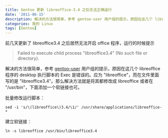 ```yaml
---
title: Gentoo 更新 libreoffice-3.4 之后无法正确运行
date: '2011-06-15'
description: 解决的方法很简单，参考 gentoo-user 用户组的提示，原因在这几个 libreoffice 程序的 desktop 执行脚本的 Exec 是错误的。应为 "libreoffice"，而在文件里面写的是 "libreoffice3.4"。那么解决方法就是将其都修改成 libreoffice 或者在 "/usr/bin"，下面添加一个软链接也可。
categories: 我的 Linux
tags: [Gentoo]
---
```

前几天更新了 libreoffice3.4 之后居然无法开启 office 程序，运行的时候提示

> Failed to execute child process "libreoffice3.4" (No such file or directory).

解决的方法很简单，参考 [gentoo-user][1] 用户组的提示，原因在这几个 libreoffice 程序的 desktop 执行脚本的 Exec 是错误的。应为 "libreoffice"，而在文件里面写的是 "libreoffice3.4"。那么解决方法就是将其都修改成 libreoffice 或者在 "/usr/bin"，下面添加一个软链接也可。

[1]: https://groups.google.com/d/topic/linux.gentoo.user/NtVmtpmUIqk/discussion "gentoo user 用户组"

批量修改运行脚本：

	sed -i 's/\(libreoffice\)3.4/\1/' /usr/share/applications/libreoffice-*

建立软链接：

	ln -s libreoffice /usr/bin/libreoffice3.4